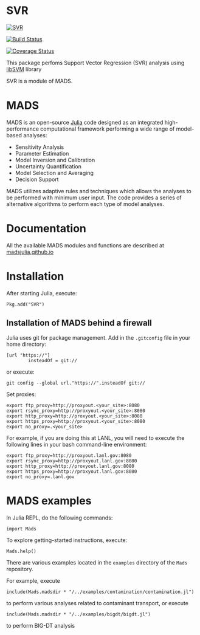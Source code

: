 SVR
================

[![SVR](http://pkg.julialang.org/badges/SVR_0.5.svg)](http://pkg.julialang.org/?pkg=SVR&ver=0.5)

[![Build Status](https://travis-ci.org/madsjulia/SVR.jl.svg?branch=master)](https://travis-ci.org/madsjulia/SVR.jl)

[![Coverage Status](https://coveralls.io/repos/madsjulia/SVR.jl/badge.svg?branch=master)](https://coveralls.io/r/madsjulia/SVR.jl?branch=master)

This package perfoms Support Vector Regression (SVR) analysis using [libSVM](https://www.csie.ntu.edu.tw/~cjlin/libsvm/) library

SVR is a module of MADS.

MADS
====

MADS is an open-source [Julia](http://julialang.org) code designed as an integrated high-performance computational framework performing a wide range of model-based analyses:

* Sensitivity Analysis
* Parameter Estimation
* Model Inversion and Calibration
* Uncertainty Quantification
* Model Selection and Averaging
* Decision Support

MADS utilizes adaptive rules and techniques which allows the analyses to be performed with minimum user input.
The code provides a series of alternative algorithms to perform each type of model analyses.

Documentation
=============

All the available MADS modules and functions are described at [madsjulia.github.io](http://madsjulia.github.io/Mads.jl)

Installation
============

After starting Julia, execute:

```
Pkg.add("SVR")
```

Installation of MADS behind a firewall
------------------------------

Julia uses git for package management. Add in the `.gitconfig` file in your home directory:

```
[url "https://"]
        insteadOf = git://
```

or execute:

```
git config --global url."https://".insteadOf git://
```

Set proxies:

```
export ftp_proxy=http://proxyout.<your_site>:8080
export rsync_proxy=http://proxyout.<your_site>:8080
export http_proxy=http://proxyout.<your_site>:8080
export https_proxy=http://proxyout.<your_site>:8080
export no_proxy=.<your_site>
```

For example, if you are doing this at LANL, you will need to execute the
following lines in your bash command-line environment:

```
export ftp_proxy=http://proxyout.lanl.gov:8080
export rsync_proxy=http://proxyout.lanl.gov:8080
export http_proxy=http://proxyout.lanl.gov:8080
export https_proxy=http://proxyout.lanl.gov:8080
export no_proxy=.lanl.gov
```

MADS examples
=============

In Julia REPL, do the following commands:

`import Mads`

To explore getting-started instructions, execute:

`Mads.help()`

There are various examples located in the `examples` directory of the `Mads` repository.

For example, execute

`include(Mads.madsdir * "/../examples/contamination/contamination.jl")`

to perform various analyses related to contaminant transport, or execute

`include(Mads.madsdir * "/../examples/bigdt/bigdt.jl")`

to perform BIG-DT analysis